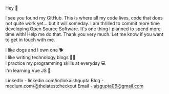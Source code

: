 Hey 👋

I see you found my GitHub. This is where all my code lives, code that does not quite work yet... but it will someday. I am thrilled to commit more time developing Open Source Software. It's one thing I planned to spend more time with! Help me do that. Thank you very much. Let me know if you want to get in touch with me.


I like dogs and I own one 🐕 <br />
I like writing technology blogs ✍🏻 <br />
I practice my programming skills at everyday 💻  <br />
I'm learning Vue JS 📕 <br />


LinkedIn - linkedin.com/in/linkaishgupta
Blog - medium.com/@thelatestcheckout
Email - aisgupta06@gmail.com
